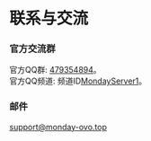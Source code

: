 # 联系与交流   
### 官方交流群
官方QQ群: [479354894](https://qm.qq.com/cgi-bin/qm/qr?k=p-NE3msaa3L1uh-8MUtUyOYhoM9eZOae&jump_from=webapi&authKey=Ngwgz2I+yQj7o2ZJKWW4cutEni+ShAtLHZ1iYv3JygR+bZRtvLTbE4PdUgBezxAc "一键直达")。   
官方QQ频道: 频道ID[MondayServer1](https://pd.qq.com/s/64zsdzkac "一键直达")。     
### 邮件
support@monday-ovo.top    